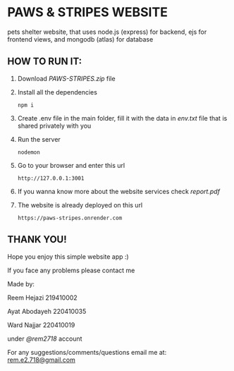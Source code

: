 # PAWS & STRIPES WEBSITE

pets shelter website, that uses node.js (express) for backend, ejs for frontend views, and mongodb (atlas) for database

## HOW TO RUN IT:

1. Download _PAWS-STRIPES.zip_ file

2. Install all the dependencies

   ```
   npm i
   ```

3. Create .env file in the main folder, fill it with the data in _env.txt_ file that is shared privately with you

4. Run the server

   ```
   nodemon
   ```

5. Go to your browser and enter this url

   ```
   http://127.0.0.1:3001
   ```

6. If you wanna know more about the website services check _report.pdf_

7. The website is already deployed on this url

   ```
   https://paws-stripes.onrender.com
   ```

## THANK YOU!

Hope you enjoy this simple website app :)

If you face any problems please contact me

Made by:

Reem Hejazi 219410002

Ayat Abodayeh 220410035

Ward Najjar 220410019

under _@rem2718_ account

For any suggestions/comments/questions email me at: rem.e2.718@gmail.com
